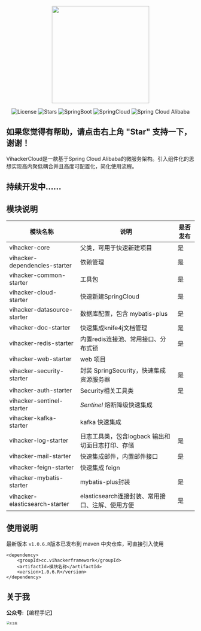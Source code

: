 <p align="center">
  <img src="http://oss.vihacker.top/image/ViHackerlogo-1.png" width="260">
</p>
<p align="center">
  <img src='https://img.shields.io/github/license/wiltonicp/vihacker-cloud' alt='License'/>
  <img src="https://img.shields.io/github/stars/wiltonicp/vihacker-cloud" alt="Stars"/>
  <img src="https://img.shields.io/badge/Spring%20Boot-2.5.1-green" alt="SpringBoot"/>
  <img src="https://img.shields.io/badge/Spring%20Cloud-2020.0.3-blue" alt="SpringCloud"/>
  <img src="https://img.shields.io/badge/Spring%20Cloud%20Alibaba-2021.1-brightgreen" alt="Spring Cloud Alibaba"/>
</p>

## 如果您觉得有帮助，请点击右上角 "Star" 支持一下，谢谢！

VihackerCloud是一款基于Spring Cloud Alibaba的微服务架构。引入组件化的思想实现高内聚低耦合并且高度可配置化，简化使用流程。

## 持续开发中......



## 模块说明

| 模块名称                       | 说明                                             | 是否发布 |
| ------------------------------ | ------------------------------------------------ | -------- |
| vihacker-core                  | 父类，可用于快速新建项目                         | 是       |
| vihacker-dependencies-starter  | 依赖管理                                         | 是       |
| vihacker-common-starter        | 工具包                                           | 是       |
| vihacker-cloud-starter         | 快速新建SpringCloud                              | 是       |
| vihacker-datasource-starter    | 数据库配置，包含 mybatis-plus                    | 是       |
| vihacker-doc-starter           | 快速集成knife4j文档管理                          | 是       |
| vihacker-redis-starter         | 内置redis连接池、常用接口、分布式锁              | 是       |
| vihacker-web-starter           | web 项目                                         |          |
| vihacker-security-starter      | 封装 SpringSecurity，快速集成资源服务器          | 是       |
| vihacker-auth-starter          | Security相关工具类                               | 是       |
| vihacker-sentinel-starter      | *Sentinel* 熔断降级快速集成                      |          |
| vihacker-kafka-starter         | kafka 快速集成                                   |          |
| vihacker-log-starter           | 日志工具类，包含logback 输出和切面日志打印、存储 | 是       |
| vihacker-mail-starter          | 快速集成邮件，内置邮件接口                       | 是       |
| vihacker-feign-starter         | 快速集成 feign                                   |          |
| vihacker-mybatis-starter       | mybatis-plus封装                                 | 是       |
| vihacker-elasticsearch-starter | elasticsearch连接封装、常用接口、注解、使用方便  | 是       |

## 使用说明

最新版本 `v1.0.6.R`版本已发布到 maven 中央仓库，可直接引入使用

```pom
<dependency>
    <groupId>cc.vihackerframework</groupId>
    <artifactId>模块名称</artifactId>
    <version>1.0.6.R</version>
</dependency>
```


## 关于我

**公众号:**【编程手记】

<img src="http://oss.vihacker.top/image/%E5%85%B3%E6%B3%A8%E6%88%91.png" alt="关注我" width="1000" style="zoom: 50%;" />
